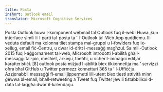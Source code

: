 ```yaml
---
title: Posta
inshort: Outlook email
translator: Microsoft Cognitive Services
---
```


Posta Outlook huwa l-komponent webmail tal Outlook fuq il-web. Huwa jkun interface simili li l-parti tal-posta ta ' l-Outlook tal-Web App quddiemu. Il-veduta default ma kolonna tliet stampa mal-gruppi u l-fowlders fuq ix-xellug, email fiċ-Ċentru, u dwar id-dritt l-messaġġ magħżul. Sa mill-Outlook 2015 fuq l-aġġornament tal-web, Microsoft introdotti l-abilità għall-messaġġi tal-pin, mesħiet, arkivju, tneħħi, u richer l-immaġni editjar karatteristiċi. [8] outlook posta miżjud l-abilità biex tikkonnettja ma ' servizzi oħra bħal GitHub u Twitter permezz konnetturi 365 ta ' l-Uffiċċju. Azzjonabbli messaġġi fl-email jippermetti lill-utent biex tlesti attività minn ġewwa bl-email, bħall-retweeting a Tweet fuq Twitter jew li tistabbilixxi d-data tal-laqgħa dwar il-kalendarju. 





